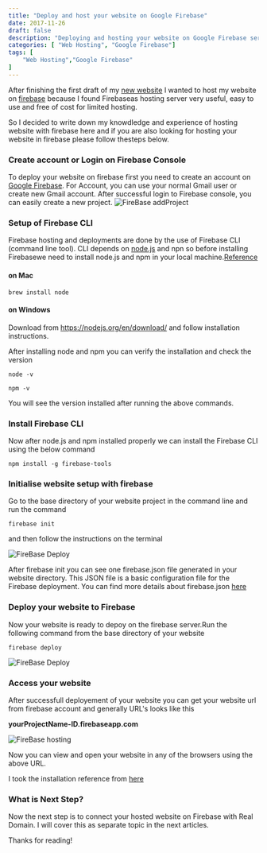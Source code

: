 ```yaml
---
title: "Deploy and host your website on Google Firebase"
date: 2017-11-26
draft: false
description: "Deploying and hosting your website on Google Firebase service is easy and free of cost."
categories: [ "Web Hosting", "Google Firebase"]
tags: [
    "Web Hosting","Google Firebase"
]
---
```


After finishing the first draft of my [new website](https://www.pawangaria.com) I wanted to host my website on [firebase](https://firebase.google.com/) because I found Firebaseas hosting server very useful, easy to use and free of cost for limited hosting. 

So I decided to write down my knowdledge and experience of hosting website with firebase here and if you are also looking for hosting your website in firebase please follow thesteps below.

### Create account or Login on Firebase Console

To deploy your website on firebase first you need to create an account on [Google Firebase](https://console.firebase.google.com/). For Account, you can use your normal Gmail user or create new Gmail account. After successful login to Firebase console, you can easily create a new project.
![FireBase addProject](/img/firebasehosting/AddFirebaseProject.png)

### Setup of Firebase CLI
Firebase hosting and deployments are done by the use of Firebase CLI (command line tool). CLI depends on [node.js](https://nodejs.org/en/) and npn so before installing Firebasewe need to install node.js and npm in your local machine.[Reference](https://changelog.com/posts/install-node-js-with-homebrew-on-os-x)

#### on Mac 
```
brew install node
```
#### on Windows 
Download from https://nodejs.org/en/download/ and follow installation instructions.

After installing node and npm you can verify the installation and check the version
```
node -v

npm -v

```
You will see the version installed after running the above commands.

### Install Firebase CLI
Now after node.js and npm installed properly we can install the Firebase CLI using the below command
```
npm install -g firebase-tools
```
### Initialise website setup with firebase
Go to the base directory of your website project in the command line and run the command 
```
firebase init 
```
and then follow the instructions on the terminal

![FireBase Deploy](/img/firebasehosting/firebaseInit.png)

After firebase init you can see one firebase.json file generated in your website directory. This JSON file is a  basic configuration file for the Firebase deployment. You can find more details about firebase.json [here](https://firebase.google.com/docs/hosting/deploying#section-firebase-json)

### Deploy your website to Firebase
Now your website is ready to depoy on the firebase server.Run the following command from the base directory of your website
```
firebase deploy
```
![FireBase Deploy](/img/firebasehosting/firebaseDeploy.png)

### Access your website
After successfull deployement of your website you can get your website url from firebase account and generally URL's looks like this 

**yourProjectName-ID.firebaseapp.com**

![FireBase hosting](/img/firebasehosting/FirebaseWebHosting.png)

Now you can view and open your website in any of the browsers using the above URL.

I took the installation reference from [here](https://firebase.google.com/docs/hosting/deploying#section-hosting-setup)

### What is Next Step?
Now the next step is to connect your hosted website on Firebase with Real Domain. I will cover this as separate topic in the next articles. 

Thanks for reading!
